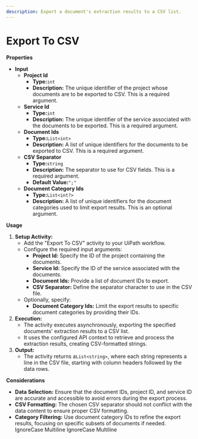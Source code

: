```yaml
---
description: Export a document's extraction results to a CSV list.
---
```


# Export To CSV

**Properties**

* **Input**
  * **Project Id**
    * **Type:**`int`
    * **Description:** The unique identifier of the project whose documents are to be exported to CSV. This is a required argument.
  * **Service Id**
    * **Type:**`int`
    * **Description:** The unique identifier of the service associated with the documents to be exported. This is a required argument.
  * **Document Ids**
    * **Type:**`List<int>`
    * **Description:** A list of unique identifiers for the documents to be exported to CSV. This is a required argument.
  * **CSV Separator**
    * **Type:**`string`
    * **Description:** The separator to use for CSV fields. This is a required argument.
    * **Default Value:**`";"`
  * **Document Category Ids**
    * **Type:**`List<int?>`
    * **Description:** A list of unique identifiers for the document categories used to limit export results. This is an optional argument.

**Usage**

1. **Setup Activity:**
   * Add the "Export To CSV" activity to your UiPath workflow.
   * Configure the required input arguments:
     * **Project Id:** Specify the ID of the project containing the documents.
     * **Service Id:** Specify the ID of the service associated with the documents.
     * **Document Ids:** Provide a list of document IDs to export.
     * **CSV Separator:** Define the separator character to use in the CSV file.
   * Optionally, specify:
     * **Document Category Ids:** Limit the export results to specific document categories by providing their IDs.
2. **Execution:**
   * The activity executes asynchronously, exporting the specified documents' extraction results to a CSV list.
   * It uses the configured API context to retrieve and process the extraction results, creating CSV-formatted strings.
3. **Output:**
   * The activity returns a`List<string>`, where each string represents a line in the CSV file, starting with column headers followed by the data rows.

**Considerations**

* **Data Selection:** Ensure that the document IDs, project ID, and service ID are accurate and accessible to avoid errors during the export process.
* **CSV Formatting:** The chosen CSV separator should not conflict with the data content to ensure proper CSV formatting.
* **Category Filtering:** Use document category IDs to refine the export results, focusing on specific subsets of documents if needed.
 IgnoreCase Multiline IgnoreCase Multiline
